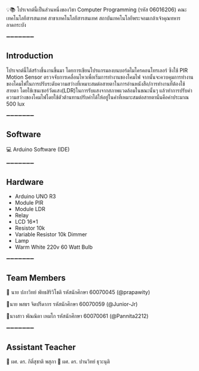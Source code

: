 :bulb::books:
โปรเจกต์นี้เป็นส่วนหนึ่งของวิชา Computer Programming (รหัส 06016206)
คณะเทคโนโลยีสารสนเทศ สาขาเทคโนโลยีสารสนเทศ 
สถาบันเทคโนโลยีพระจอมเกล้าเจ้าคุณทหารลาดกระบัง

:heavy_minus_sign::heavy_minus_sign::heavy_minus_sign::heavy_minus_sign::heavy_minus_sign::heavy_minus_sign::heavy_minus_sign:
## Introduction
โปรเจกต์นี้ได้สร้างชิ้นงานขึ้นมา โดยการเขียนโปรแกรมลงบนบอร์ดไมโครคอนโทรเลอร์ ซึงใช้ PIR Motion Sensor ตรวจจับการเคลื่อนไหวเพื่อเริ่มการทำงานของโคมไฟ จากนั้นจะควบคุมการทำงานของโคมไฟในการปรับระดับความสว่างที่เหมาะสมต่อสายตาในการอ่านหนังสือ/การทำงานที่ต้องใช้สายตา โดยใช้เซนเซอร์วัดแสง(LDR)ในการรับแสงจากสภาพแวดล้อมในขณะนั้นๆ แล้วทำการปรับค่าความสว่างของโคมไฟโดยใช้ตัวต้านทานปรับค่าได้ให้อยู่ในค่าที่เหมาะสมต่อสายตานั่นคือค่าประมาณ 500 lux


:heavy_minus_sign::heavy_minus_sign::heavy_minus_sign::heavy_minus_sign::heavy_minus_sign::heavy_minus_sign::heavy_minus_sign:
## Software
:computer: Arduino Software (IDE)

:heavy_minus_sign::heavy_minus_sign::heavy_minus_sign::heavy_minus_sign::heavy_minus_sign::heavy_minus_sign::heavy_minus_sign:
## Hardware
* Arduino UNO R3
* Module PIR 
* Module LDR 
* Relay 
* LCD 16*1
* Resistor 10k 
* Variable Resistor 10k Dimmer 
* Lamp
* Warm White 220v 60 Watt Bulb


:heavy_minus_sign::heavy_minus_sign::heavy_minus_sign::heavy_minus_sign::heavy_minus_sign::heavy_minus_sign::heavy_minus_sign:
## Team Members
:bust_in_silhouette: นาย ปภาวิทย์ พัทธสิริวิโชติ รหัสนักศึกษา 60070045 (@prapawity)

:bust_in_silhouette:นาย พสธร จิตปรีดากร รหัสนักศึกษา 60070059 (@Junior-Jr)

:bust_in_silhouette:นางสาว พัณณิตา เหมโก รหัสนักศึกษา 60070061 (@Pannita2212)

:heavy_minus_sign::heavy_minus_sign::heavy_minus_sign::heavy_minus_sign::heavy_minus_sign::heavy_minus_sign::heavy_minus_sign:
## Assistant Teacher
:busts_in_silhouette: ผศ. ดร. กิติ์สุชาติ พสุภา
    :busts_in_silhouette: ผศ. ดร. ปานวิทย์ ธุวะนุติ
